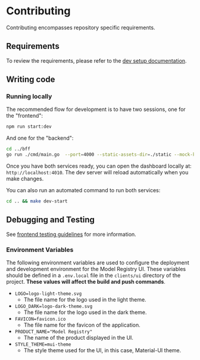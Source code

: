 [dev setup documentation]: docs/dev-setup.md#requirements

# Contributing

Contributing encompasses repository specific requirements.

## Requirements

To review the requirements, please refer to the [dev setup documentation].

## Writing code

### Running locally

The recommended flow for development is to have two sessions, one for the "frontend":

```bash
npm run start:dev
```

And one for the "backend":

```bash
cd ../bff
go run ./cmd/main.go  --port=4000 --static-assets-dir=./static --mock-k8s-client=true --mock-mr-client=true --dev-mode=true --dev-mode-port=8080  --standalone-mode=true
```

Once you have both services ready, you can open the dashboard locally at: `http://localhost:4010`. The dev server will reload automatically when you make changes.

You can also run an automated command to run both services:

```bash
cd .. && make dev-start
```

## Debugging and Testing

See [frontend testing guidelines](docs/testing.md) for more information.

### Environment Variables

The following environment variables are used to configure the deployment and development environment for the Model Registry UI. These variables should be defined in a `.env.local` file in the `clients/ui` directory of the project. **These values will affect the build and push commands**.

- `LOGO=logo-light-theme.svg`
  - The file name for the logo used in the light theme.
- `LOGO_DARK=logo-dark-theme.svg`
  - The file name for the logo used in the dark theme.
- `FAVICON=favicon.ico`
  - The file name for the favicon of the application.
- `PRODUCT_NAME="Model Registry"`
  - The name of the product displayed in the UI.
- `STYLE_THEME=mui-theme`
  - The style theme used for the UI, in this case, Material-UI theme.
